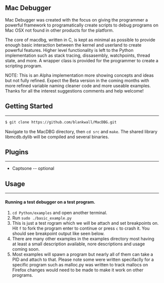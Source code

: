 Mac Debugger
---
Mac Debugger was created with the focus on giving the programmer a powerful framework to programatically create scripts to debug programs on Mac OSX not found in other products for the platform.

The core of macdbg, written in C, is kept as minimal as possible to provide enough basic interaction between the kernel and userland to create powerful features. Higher level functionality is left to the Python implementation such as stack tracing, dissasembly, watchpoints, thread state, and more. A wrapper class is provided for the programmer to create a scripting program.  

NOTE: This is an Alpha implementation more showing concepts and ideas but not fully refined. Expect the Beta version in the coming months with more refined variable naming cleaner code and more useable examples. Thanks for all the interest suggestions comments and help welcome!

## Getting Started
---
```sh
$ git clone https://github.com/blankwall/MacDBG.git
```
  
Navigate to the MacDBG directory, then `cd src` and `make`. The shared library libmcdb.dylib will be compiled and several binaries.
  
## Plugins  
---
- Captsone -- optional
  
## Usage  
---
#### Running a test debugger on a test program.
1. `cd Python/examples` and open another terminal.
2. Run `sudo ./basic_example.py`
3. This is just a test rogram which we will be attach and set breakpoints on. Hit `f` to fork the program enter to continue or press `c` to crash it. You should see breakpoint output like seen below.
4. There are many other examples in the examples directory most having at least a small description available, nore descriptions and usage coming soon.
5. Most examples will spawn a program but nearly all of them can take a PID and attach to that. Please note some were written specifaclly for a specific program such as malloc.py was written to track mallocs on Firefox changes would need to be made to make it work on other programs.
